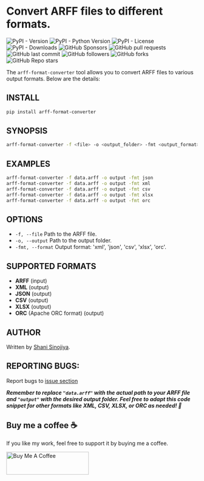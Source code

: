 # Convert ARFF files to different formats.

![PyPI - Version](https://img.shields.io/pypi/v/arff-format-converter?style=flat-square)
![PyPI - Python Version](https://img.shields.io/pypi/pyversions/arff-format-converter?style=flat-square)
![PyPI - License](https://img.shields.io/pypi/l/arff-format-converter?style=flat-square)
![PyPI - Downloads](https://img.shields.io/pypi/dm/arff-format-converter?style=flat-square)
![GitHub Sponsors](https://img.shields.io/github/sponsors/Shani-Sinojiya)
![GitHub pull requests](https://img.shields.io/github/issues-pr/Shani-Sinojiya/arff-format-converter?style=flat-square)
![GitHub last commit](https://img.shields.io/github/last-commit/Shani-Sinojiya/arff-format-converter?style=flat-square)
![GitHub followers](https://img.shields.io/github/followers/Shani-Sinojiya?style=social)
![GitHub forks](https://img.shields.io/github/forks/Shani-Sinojiya/arff-format-converter?style=social)
![GitHub Repo stars](https://img.shields.io/github/stars/Shani-Sinojiya/arff-format-converter?style=social)

The `arff-format-converter` tool allows you to convert ARFF files to various output formats. Below are the details:

## INSTALL

```bash
pip install arff-format-converter
```

## SYNOPSIS

```bash
arff-format-converter -f <file> -o <output_folder> -fmt <output_format>
```

## EXAMPLES

```bash
arff-format-converter -f data.arff -o output -fmt json
arff-format-converter -f data.arff -o output -fmt xml
arff-format-converter -f data.arff -o output -fmt csv
arff-format-converter -f data.arff -o output -fmt xlsx
arff-format-converter -f data.arff -o output -fmt orc
```

## OPTIONS

- `-f, --file` Path to the ARFF file.
- `-o, --output` Path to the output folder.
- `-fmt, --format` Output format: 'xml', 'json', 'csv', 'xlsx', 'orc'.

## SUPPORTED FORMATS

- **ARFF** (input)
- **XML** (output)
- **JSON** (output)
- **CSV** (output)
- **XLSX** (output)
- **ORC** (Apache ORC format) (output)

## AUTHOR

Written by [Shani Sinojiya](https://www.shanisinojiya.tech).

## REPORTING BUGS:

Report bugs to [issue section](https://github.com/Shani-Sinojiya/arff-format-converter/issues)

**_Remember to replace `"data.arff"` with the actual path to your ARFF file and `"output"` with the desired output folder. Feel free to adapt this code snippet for other formats like XML, CSV, XLSX, or ORC as needed! 🚀_**

## Buy me a coffee ☕️

If you like my work, feel free to support it by buying me a coffee.

<a href="https://www.buymeacoffee.com/shanisinojiya" target="_blank"><img src="https://cdn.buymeacoffee.com/buttons/v2/default-blue.png" alt="Buy Me A Coffee" style="height: 60px !important;width: 217px !important;" ></a>
